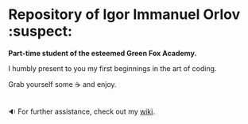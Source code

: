 # Repository of Igor Immanuel Orlov :suspect:
<strong>Part-time student of the esteemed Green Fox Academy.</strong>

I humbly present to you my first beginnings in the art of coding.

Grab yourself some :coffee: and enjoy.
<br/><br/>

:sound: For further assistance, check out my [wiki](https://github.com/green-fox-academy/Leviathan-X/wiki).
